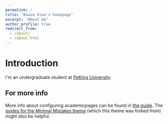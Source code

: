 ```yaml
---
permalink: /
title: "Bowie Xiao's homepage"
excerpt: "About me"
author_profile: true
redirect_from: 
  - /about/
  - /about.html
---
```


Introduction
======
I'm an undergraduate student at [PeKing University](https://www.pku.edu.cn).

For more info
------
More info about configuring academicpages can be found in [the guide](https://academicpages.github.io/markdown/). The [guides for the Minimal Mistakes theme](https://mmistakes.github.io/minimal-mistakes/docs/configuration/) (which this theme was forked from) might also be helpful.
